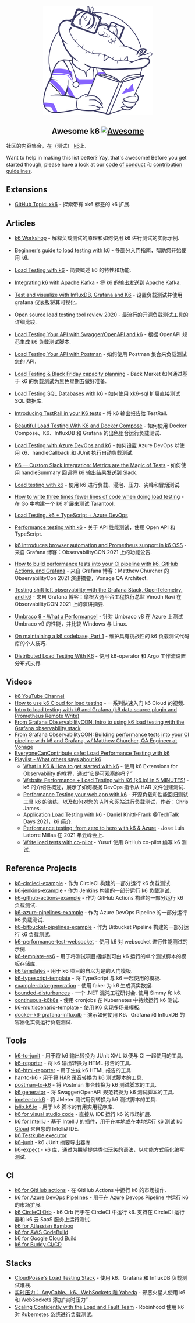 <div class="github-widget" data-repo="grafana/awesome-k6"></div>
<script async src="https://pagead2.googlesyndication.com/pagead/js/adsbygoogle.js"></script><ins class="adsbygoogle" style="display:block" data-ad-client="ca-pub-6890694312814945" data-ad-slot="5473692530" data-ad-format="auto"  data-full-width-responsive="true"></ins><script>(adsbygoogle = window.adsbygoogle || []).push({});</script>
<div align="center">
  <a href="https://k6.io/">
    <img src="https://raw.githubusercontent.com/grafana/awesome-k6/master/assets/bert.png" alt="k6 mascot" width="300px">
  </a>

<!--lint disable awesome-heading-->
## Awesome k6 [![Awesome](https://awesome.re/badge.svg)](https://awesome.re)
<!--lint enable awesome-heading-->

</div>

社区的内容集合，在（测试） <a href="https://k6.io/">k6</a>上.


Want to help in making this list better? Yay, that's awesome! Before you get started though, please have a look at our [code of conduct](https://github.com/grafana/awesome-k6/blob/master/code_of_conduct.md) 和 [contribution guidelines](https://github.com/grafana/awesome-k6/blob/master/contributing.md).



## Extensions
- [GitHub Topic: xk6](https://github.com/topics/xk6) - 探索带有 xk6 标签的 k6 扩展.

## Articles

- [k6 Workshop](https://github.com/grafana/k6-workshop) - 解释负载测试的原理和如何使用 k6 进行测试的实际示例.
- [Beginner's guide to load testing with k6](https://link.medium.com/npI9sjDyyjb) - 多部分入门指南，帮助您开始使用 k6.
- [Load Testing with k6](https://medium.com/@dan.ryan.emmons/qa-load-testing-with-k6-io-c11c2afced04) - 简要概述 k6 的特性和功能.
- [Integrating k6 with Apache Kafka](https://k6.io/blog/integrating-k6-with-apache-kafka) - 将 k6 的输出发送到 Apache Kafka.
- [Test and visualize with InfluxDB, Grafana and K6](https://medium.com/@naoko.reeves/load-test-with-k6-and-visualize-with-influxdb-and-grafana-c6097a6f6d0a) - 设置负载测试并使用 grafana 仪表板将其可视化.
- [Open source load testing tool review 2020](https://k6.io/blog/comparing-best-open-source-load-testing-tools) - 最流行的开源负载测试工具的详细比较.
- [Load Testing Your API with Swagger/OpenAPI and k6](https://k6.io/blog/load-testing-your-api-with-swagger-openapi-and-k6) - 根据 OpenAPI 规范生成 k6 负载测试脚本.
- [Load Testing Your API with Postman](https://k6.io/blog/load-testing-with-postman-collections/) - 如何使用 Postman 集合来负载测试您的 API.
- [Load Testing & Black Friday capacity planning](https://medium.com/back-market-engineering/how-back-market-sres-prepared-for-black-friday-5f017f343408) - Back Market 如何通过基于 k6 的负载测试为黑色星期五做好准备.
- [Load Testing SQL Databases with k6](https://k6.io/blog/load-testing-sql-databases-with-k6/) - 如何使用 xk6-sql 扩展直接测试 SQL 数据库. 
- [Introducing TestRail in your K6 tests](https://dev.to/kwidera/introducing-testrail-in-you-k6-tests-eck) - 将 k6 输出报告给 TestRail. 
- [Beautiful Load Testing With K6 and Docker Compose](https://medium.com/swlh/beautiful-load-testing-with-k6-and-docker-compose-4454edb3a2e3) - 如何使用 Docker Compose、K6、InfluxDB 和 Grafana 的出色组合运行负载测试.
- [Load Testing with Azure DevOps and k6](https://medium.com/microsoftazure/load-testing-with-azure-devops-and-k6-839be039b68a) - 如何设置 Azure DevOps 以使用 k6、handleCallback 和 JUnit 执行自动负载测试.
- [K6 — Custom Slack Integration: Metrics are the Magic of Tests](https://medium.com/geekculture/k6-custom-slack-integration-metrics-are-the-magic-of-tests-527aaf613595) - 如何使用 handleSummary 回调将 k6 输出结果发送到 Slack.
- [Load testing with k6](https://levelup.gitconnected.com/load-testing-with-k6-48488c7946bb) - 使用 k6 进行负载、浸泡、压力、尖峰和冒烟测试.
- [How to write three times fewer lines of code when doing load testing](https://dev.to/tarantool/how-to-write-three-times-fewer-lines-of-code-when-doing-load-testing-9lb) - 在 Go 中构建一个 k6 扩展来测试 Tarantool.
- [Load Testing. k6 + TypeScript + Azure DevOps](https://alex-klaus.com/load-test-k6-typescript-azure/)
- [Performance testing with k6](https://blog.shanelee.name/2021/12/15/performance-testing-with-k6/) - 关于 API 性能测试，使用 Open API 和 TypeScript.
- [k6 introduces browser automation and Prometheus support in k6 OSS](https://grafana.com/blog/2021/11/24/k6-introduces-browser-automation-and-prometheus-support-in-k6-oss/) - 来自 Grafana 博客：ObservabilityCON 2021 上的功能公告.
- [How to build performance tests into your CI pipeline with k6, GitHub Actions, and Grafana](https://grafana.com/blog/2021/11/29/how-to-build-performance-tests-into-your-ci-pipeline-with-k6-github-actions-and-grafana/) - 来自 Grafana 博客：Matthew Churcher 的 ObservabilityCon 2021 演讲摘要，Vonage QA Architect.
- [Testing shift left observability with the Grafana Stack, OpenTelemetry, and k6](https://grafana.com/blog/2021/12/06/testing-shift-left-observability-with-the-grafana-stack-opentelemetry-and-k6/) - 来自 Grafana 博客：摩根大通平台工程执行总监 Vinodh Ravi 在 ObservabilityCON 2021 上的演讲摘要. 

- [Umbraco 9 - What a Performance!](https://moriyama.co.uk/about-us/news/blog-umbraco-9-what-a-performance/) - 针对 Umbraco v8 在 Azure 上测试 Umbraco v9 的性能，并比较 Windows 与 Linux.
- [On maintaining a k6 codebase, Part 1](https://filfreire.com/posts/k6_tricks_ep1) - 维护具有挑战性的 k6 负载测试代码库的个人技巧.
- [Distributed Load Testing With K6](https://engineering.empathy.co/distributed-load-testing-with-k6/) - 使用 k6-operator 和 Argo 工作流设置分布式执行. 

## Videos

- [k6 YouTube Channel](https://www.youtube.com/c/k6test)
- [How to use k6 Cloud for load testing](https://www.youtube.com/watch?v=ncxCIuo5tUU&list=PLJdv3RhAQXNGkRCp7Q0k77n5jif4qjz2o) - 一系列快速入门 k6 Cloud 的视频.
- [Intro to load testing with k6 and Grafana (k6 data source plugin and Prometheus Remote Write)](https://www.youtube.com/watch?v=tFsIgbqXbxM)
- [From Grafana ObservabilityCON: Intro to using k6 load testing with the Grafana observability stack](https://grafana.com/go/observabilitycon/2021/k6-load-testing/)
- [From Grafana ObservabilityCON: Building performance tests into your CI pipeline with k6 and Grafana, w/ Matthew Churcher, QA Engineer at Vonage](https://grafana.com/go/observabilitycon/2021/performance-testing-vonage/)
- [EveryoneCanContribute cafe: Load Performance Testing with k6](https://youtu.be/_ty40gSaaw8)
- [Playlist - What others says about k6](https://www.youtube.com/playlist?list=PLJdv3RhAQXNExTjuYN9ukawFHB7ucuejp)
  - [What is K6 & How to get started with k6](https://www.youtube.com/watch?v=ZAq87eZ1w2U) - 使用 k6 Extensions for Observability 的教程，通过“它是可观察的吗？”
  - [Website Performance + Load Testing with K6 (k6.io) in 5 MINUTES!](https://www.youtube.com/watch?v=brasMBAezJY) - k6 的介绍性概述，展示了如何根据 DevOps 指令从 HAR 文件创建测试. 
  - [Performance Testing your web app with k6](https://www.youtube.com/watch?v=Hu1K2ZGJ_K4) - 开源负载和性能回归测试工具 k6 的演练，以及如何对您的 API 和网站进行负载测试，作者：Chris James.
  - [Application Load Testing with k6](https://www.youtube.com/watch?v=iQmItkazLOk) - Daniel Knittl-Frank @TechTalk Days 2021，k6 简介. 
  - [Performance testing: from zero to hero with k6 & Azure](https://www.youtube.com/watch?v=5G6zYLX9qvM) - Jose Luis Latorre Millas 在 2021 年云峰会上.
  - [Write load tests with co-pilot](https://twitter.com/yusuftayman/status/1456972872853852165) - Yusuf 使用 GitHub co-pilot 编写 k6 测试.

## Reference Projects

- [k6-circleci-example](https://github.com/li-clutter-org/k6-circleci-example) - 作为 CircleCI 构建的一部分运行 k6 负载测试.
- [k6-jenkins-example](https://github.com/li-clutter-org/k6-jenkins-example) - 作为 Jenkins 构建的一部分运行 k6 负载测试.
- [k6-github-actions-example](https://github.com/grafana/k6-example-github-actions) - 作为 GitHub Actions 构建的一部分运行 k6 负载测试.
- [k6-azure-pipelines-example](https://github.com/grafana/k6-example-azure-pipelines) - 作为 Azure DevOps Pipeline 的一部分运行 k6 负载测试.
- [k6-bitbucket-pipelines-example](https://github.com/poponuts/k6-boilerplate) - 作为 Bitbucket Pipeline 构建的一部分运行 k6 负载测试.
- [k6-performance-test-websocket](https://github.com/Julianhm9612/k6-performance-test-websocket) - 使用 k6 对 websocket 进行性能测试的示例.
- [k6-template-es6](https://github.com/grafana/k6-template-es6) - 用于将测试项目捆绑到可由 k6 运行的单个测试脚本的模板存储库.
- [k6 templates](https://github.com/tom-miseur/k6-templates/) - 用于 k6 项目的自以为是的入门模板.
- [k6-typescript-template](https://github.com/grafana/k6-template-typescript) - 将 TypeScript 与 k6 一起使用的模板.
- [example-data-generation](https://github.com/grafana/k6-example-data-generation) - 使用 faker 为 k6 生成真实数据.
- [bounded-disturbances](https://github.com/bjartwolf/bounded-disturbances)  - 一个 .NET 混沌工程研讨会. 使用 Simmy 和 k6.
- [continuous-k6k8s](https://github.com/lreimer/continuous-k6k8s) - 使用 cronjobs 在 Kubernetes 中持续运行 k6 测试.
- [k6-multiscenario-template](https://github.com/SwissLife-OSS/K6-MultiScenario-template) - 使用 K6 实现多场景模板.
- [docker-k6-grafana-influxdb](https://github.com/luketn/docker-k6-grafana-influxdb) - 演示如何使用 K6、Grafana 和 InfluxDB 的容器化实例运行负载测试.

## Tools

- [k6-to-junit](https://github.com/Mattihew/k6-to-junit) - 用于将 k6 输出转换为 JUnit XML 以便与 CI 一起使用的工具.
- [k6-reporter](https://github.com/benc-uk/k6-reporter) - 将 k6 输出转换为 HTML 报告的工具.
- [k6-html-reporter](https://github.com/szboynono/k6-html-reporter) - 用于生成 k6 HTML 报告的工具.
- [har-to-k6](https://github.com/grafana/har-to-k6) - 用于将 HAR 录音转换为 k6 测试脚本的工具.
- [postman-to-k6](https://github.com/grafana/postman-to-k6) - 将 Postman 集合转换为 k6 测试脚本的工具.
- [k6 generator](https://github.com/OpenAPITools/openapi-generator) - 将 Swagger/OpenAPI 规范转换为 k6 测试脚本的工具.
- [jmeter-to-k6](https://github.com/grafana/jmeter-to-k6) - 将 JMeter 测试用例转换为 k6 测试脚本的工具.
- [jslib.k6.io](https://jslib.k6.io/) - 用于 k6 脚本的有用实用程序库.
- [k6 for visual studio code](https://marketplace.visualstudio.com/items?itemName=k6.k6&ssr=false#overview) - 直接从 IDE 运行 k6 的市场扩展.
- [k6 for IntelliJ](https://plugins.jetbrains.com/plugin/16141-k6) - 基于 IntelliJ 的插件，用于在本地或在本地运行 k6 测试 [k6 Cloud](https://app.k6.io/) 来自您的 IntelliJ IDE.
- [k6 Testkube executor](https://kubeshop.github.io/testkube/executor-k6/)
- [k6-junit](https://github.com/simbadltd/k6-junit) - k6 JUnit 摘要导出器库.
- [k6-expect](https://github.com/simbadltd/k6-expect) - k6 库，通过为期望提供类似玩笑的语法，以功能方式简化编写测试.

## CI
- [k6 for GitHub actions](https://github.com/marketplace/actions/k6-load-test) - 在 GitHub Actions 中运行 k6 的市场操作.
- [k6 for Azure DevOps Pipelines](https://marketplace.visualstudio.com/items?itemName=k6.k6-load-test) - 用于在 Azure Devops Pipeline 中运行 k6 的市场扩展.
- [k6 CircleCI Orb](https://circleci.com/developer/orbs/orb/k6io/test)  - k6 Orb 用于在 CircleCI 中运行 k6. 支持在 CircleCI 运行器和 k6 云 SaaS 服务上运行测试.
- [k6 for Atlassian Bamboo](https://k6.io/blog/integrating-k6-with-bamboo/)
- [k6 for AWS CodeBuild](https://k6.io/blog/integrating-k6-with-aws-codebuild/)
- [k6 for Google Cloud Build](https://k6.io/blog/integrating-k6-with-google-cloud-build/)
- [k6 for Buddy CI/CD](https://k6.io/blog/integrating-k6-with-buddy-devops/)

## Stacks

- [CloudPosse's Load Testing Stack](https://github.com/cloudposse/load-testing) - 使用 k6、Grafana 和 InfluxDB 负载测试堆栈.
- [实时压力：
AnyCable、k6、WebSockets 和 Yabeda](https://evilmartians.com/chronicles/real-time-stress-anycable-k6-websockets-and-yabeda) - 邪恶火星人使用 k6 和 WebSockets 添加“实时压力” .
- [Scaling Confidently with the Load and Fault Team](https://robinhood.engineering/scaling-confidently-with-the-load-and-fault-team-122978333d9) - Robinhood 使用 k6 对 Kubernetes 系统进行负载测试.

